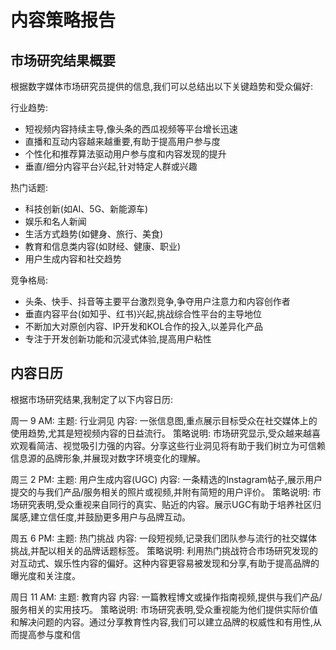 # 内容策略报告

## 市场研究结果概要

根据数字媒体市场研究员提供的信息,我们可以总结出以下关键趋势和受众偏好:

行业趋势:
- 短视频内容持续主导,像头条的西瓜视频等平台增长迅速
- 直播和互动内容越来越重要,有助于提高用户参与度
- 个性化和推荐算法驱动用户参与度和内容发现的提升
- 垂直/细分内容平台兴起,针对特定人群或兴趣

热门话题:
- 科技创新(如AI、5G、新能源车)
- 娱乐和名人新闻
- 生活方式趋势(如健身、旅行、美食)
- 教育和信息类内容(如财经、健康、职业)
- 用户生成内容和社交趋势

竞争格局:
- 头条、快手、抖音等主要平台激烈竞争,争夺用户注意力和内容创作者
- 垂直内容平台(如知乎、红书)兴起,挑战综合性平台的主导地位
- 不断加大对原创内容、IP开发和KOL合作的投入,以差异化产品
- 专注于开发创新功能和沉浸式体验,提高用户粘性

## 内容日历

根据市场研究结果,我制定了以下内容日历:

周一 9 AM:
主题: 行业洞见
内容: 一张信息图,重点展示目标受众在社交媒体上的使用趋势,尤其是短视频内容的日益流行。
策略说明: 市场研究显示,受众越来越喜欢观看简洁、视觉吸引力强的内容。分享这些行业洞见将有助于我们树立为可信赖信息源的品牌形象,并展现对数字环境变化的理解。

周三 2 PM: 
主题: 用户生成内容(UGC)
内容: 一条精选的Instagram帖子,展示用户提交的与我们产品/服务相关的照片或视频,并附有简短的用户评价。
策略说明: 市场研究表明,受众重视来自同行的真实、贴近的内容。展示UGC有助于培养社区归属感,建立信任度,并鼓励更多用户与品牌互动。

周五 6 PM:
主题: 热门挑战
内容: 一段短视频,记录我们团队参与流行的社交媒体挑战,并配以相关的品牌话题标签。
策略说明: 利用热门挑战符合市场研究发现的对互动式、娱乐性内容的偏好。这种内容更容易被发现和分享,有助于提高品牌的曝光度和关注度。

周日 11 AM:
主题: 教育内容
内容: 一篇教程博文或操作指南视频,提供与我们产品/服务相关的实用技巧。
策略说明: 市场研究表明,受众重视能为他们提供实际价值和解决问题的内容。通过分享教育性内容,我们可以建立品牌的权威性和有用性,从而提高参与度和信